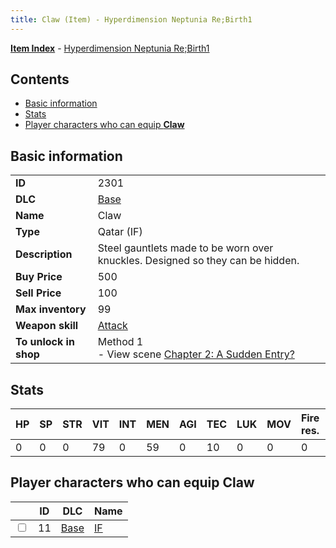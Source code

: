 ```yaml
---
title: Claw (Item) - Hyperdimension Neptunia Re;Birth1
---
```


[**Item Index**](/neptunia/rb1/item/index.html) - [Hyperdimension Neptunia Re;Birth1](/neptunia/rb1)

## Contents

- [Basic information](#basic-information)
- [Stats](#stats)
- [Player characters who can equip **Claw**](#player-characters-who-can-equip-claw)

## Basic information

|   |   |
| -- | -- |
| **ID** | 2301 |
| **DLC** | [Base](/neptunia/rb1/dlc/1-base.html) |
| **Name** | Claw |
| **Type** | Qatar (IF) |
| **Description** | Steel gauntlets made to be worn over knuckles. Designed so they can be hidden. |
| **Buy Price** | 500 |
| **Sell Price** | 100 |
| **Max inventory** | 99 |
| **Weapon skill** | [Attack](/neptunia/rb1/skill/1-2101-attack.html) |
| **To unlock in shop** | Method 1<br />- View scene [Chapter 2: A Sudden Entry?](/neptunia/rb1/scene/1-208-chapter-2-a-sudden-entry.html) |


## Stats

| HP | SP | STR | VIT | INT | MEN | AGI | TEC | LUK | MOV | Fire res. | Ice res. | Wind res. | Lightning res. |
| -- | -- | --- | --- | --- | --- | --- | --- | --- | --- | --------- | -------- | --------- | -------------- |
| 0 | 0 | 0 | 79 | 0 | 59 | 0 | 10 | 0 | 0 | 0 | 0 | 0 | 0 |


## Player characters who can equip **Claw**

|    | ID | DLC | Name |
| -- | -- | --- | ---- |
| <input type="checkbox" id="rb1-player-1-11" class="trackbox" /> | 11 | [Base](/neptunia/rb1/dlc/1-base.html) | [IF](/neptunia/rb1/player/1-11-if.html) |
